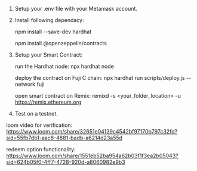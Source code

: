 1. Setup your .env file with your Metamask account.

2. Install following dependacy:

      npm install --save-dev hardhat  

      npm install @openzeppelin/contracts

3. Setup your Smart Contract:
   
     run the Hardhat node: npx hardhat node

     deploy the contract on Fuji C chain: npx hardhat run scripts/deploy.js --network fuji

     open smart contract on Remix: remixd -s <your_folder_location> -u https://remix.ethereum.org

4. Test on a testnet.


loom video for verification: https://www.loom.com/share/32651e04139c4542bf97170b797c32fd?sid=55fb7db1-aac8-4881-badb-a6214d23a55d

redeem option functionality: https://www.loom.com/share/1551eb52ba954a62b03f1f3ea2b05043?sid=624b05f0-4ff7-4728-920d-a8060982e9b3
